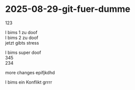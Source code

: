 # 2025-08-29-git-fuer-dumme

123

I bims 1 zu doof  
I bims 2 zu doof  
jetzt gibts stress

I bims super doof  
345  
234  

more changes
epifjkdhd

I bims ein Konflikt grrrr
